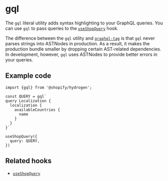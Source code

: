 # gql


The `gql` literal utility adds syntax highlighting to your GraphQL queries. You can use `gql` to pass queries to the [`useShopQuery`](/docs/hooks/global/useshopquery/) hook.

The difference between the `gql` utility and [`graphql-tag`](https://github.com/apollographql/graphql-tag) is that `gql` never parses strings into ASTNodes in production. As a result, it makes the production bundle smaller by dropping certain AST-related dependencies. In development, however, `gql` uses ASTNodes to provide better errors in your queries.

## Example code

```tsx
import {gql} from '@shopify/hydrogen';

const QUERY = gql`
query Localization {
  localization {
    availableCountries {
      name
    }
  }
}`

useShopQuery({
  query: QUERY,
})
```

## Related hooks

- [`useShopQuery`](/docs/hooks/global/useshopquery/)
